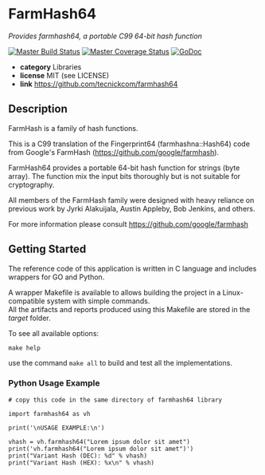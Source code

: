 # FarmHash64

*Provides farmhash64, a portable C99 64-bit hash function*

[![Master Build Status](https://secure.travis-ci.org/tecnickcom/farmhash64.png?branch=master)](https://travis-ci.org/tecnickcom/farmhash64?branch=master)
[![Master Coverage Status](https://coveralls.io/repos/tecnickcom/farmhash64/badge.svg?branch=master&service=github)](https://coveralls.io/github/tecnickcom/farmhash64?branch=master)
[![GoDoc](https://godoc.org/github.com/tecnickcom/farmhash64/go/src?status.svg)](https://godoc.org/github.com/tecnickcom/farmhash64/go/src)

* **category**    Libraries
* **license**     MIT (see LICENSE)
* **link**        https://github.com/tecnickcom/farmhash64


## Description

FarmHash is a family of hash functions.

This is a C99 translation of the Fingerprint64 (farmhashna::Hash64) code from Google's FarmHash
(https://github.com/google/farmhash).

FarmHash64 provides a portable 64-bit hash function for strings (byte array).
The function mix the input bits thoroughly but is not suitable for cryptography.

All members of the FarmHash family were designed with heavy reliance on previous work by Jyrki Alakuijala, Austin Appleby, Bob Jenkins, and others.

For more information please consult https://github.com/google/farmhash



## Getting Started

The reference code of this application is written in C language and includes wrappers for GO and Python.

A wrapper Makefile is available to allows building the project in a Linux-compatible system with simple commands.  
All the artifacts and reports produced using this Makefile are stored in the *target* folder.  

To see all available options:
```
make help
```

use the command ```make all``` to build and test all the implementations.


### Python Usage Example

```
# copy this code in the same directory of farmhash64 library

import farmhash64 as vh

print('\nUSAGE EXAMPLE:\n')

vhash = vh.farmhash64("Lorem ipsum dolor sit amet")
print('vh.farmhash64("Lorem ipsum dolor sit amet")')
print("Variant Hash (DEC): %d" % vhash)
print("Variant Hash (HEX): %x\n" % vhash)
```
